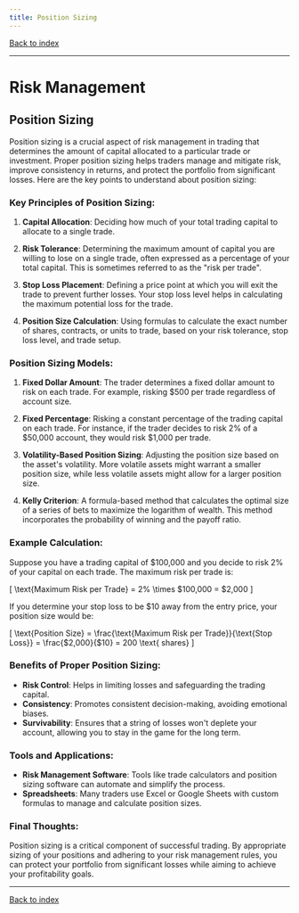 ```yaml
---
title: Position Sizing
---
```


[Back to index](index.html)

---
# Risk Management
## Position Sizing

Position sizing is a crucial aspect of risk management in trading that determines the amount of capital allocated to a particular trade or investment. Proper position sizing helps traders manage and mitigate risk, improve consistency in returns, and protect the portfolio from significant losses. Here are the key points to understand about position sizing:

### Key Principles of Position Sizing:

1. **Capital Allocation**: Deciding how much of your total trading capital to allocate to a single trade.

2. **Risk Tolerance**: Determining the maximum amount of capital you are willing to lose on a single trade, often expressed as a percentage of your total capital. This is sometimes referred to as the "risk per trade".

3. **Stop Loss Placement**: Defining a price point at which you will exit the trade to prevent further losses. Your stop loss level helps in calculating the maximum potential loss for the trade.

4. **Position Size Calculation**: Using formulas to calculate the exact number of shares, contracts, or units to trade, based on your risk tolerance, stop loss level, and trade setup.

### Position Sizing Models:

1. **Fixed Dollar Amount**: The trader determines a fixed dollar amount to risk on each trade. For example, risking $500 per trade regardless of account size.

2. **Fixed Percentage**: Risking a constant percentage of the trading capital on each trade. For instance, if the trader decides to risk 2% of a $50,000 account, they would risk $1,000 per trade.

3. **Volatility-Based Position Sizing**: Adjusting the position size based on the asset's volatility. More volatile assets might warrant a smaller position size, while less volatile assets might allow for a larger position size.

4. **Kelly Criterion**: A formula-based method that calculates the optimal size of a series of bets to maximize the logarithm of wealth. This method incorporates the probability of winning and the payoff ratio.

### Example Calculation:

Suppose you have a trading capital of $100,000 and you decide to risk 2% of your capital on each trade. The maximum risk per trade is:

\[ \text{Maximum Risk per Trade} = 2\% \times \$100,000 = \$2,000 \]

If you determine your stop loss to be $10 away from the entry price, your position size would be:

\[ \text{Position Size} = \frac{\text{Maximum Risk per Trade}}{\text{Stop Loss}} = \frac{\$2,000}{\$10} = 200 \text{ shares} \]

### Benefits of Proper Position Sizing:

- **Risk Control**: Helps in limiting losses and safeguarding the trading capital.
- **Consistency**: Promotes consistent decision-making, avoiding emotional biases.
- **Survivability**: Ensures that a string of losses won't deplete your account, allowing you to stay in the game for the long term.

### Tools and Applications:

- **Risk Management Software**: Tools like trade calculators and position sizing software can automate and simplify the process.
- **Spreadsheets**: Many traders use Excel or Google Sheets with custom formulas to manage and calculate position sizes.

### Final Thoughts:

Position sizing is a critical component of successful trading. By appropriate sizing of your positions and adhering to your risk management rules, you can protect your portfolio from significant losses while aiming to achieve your profitability goals.

---
[Back to index](index.html)
